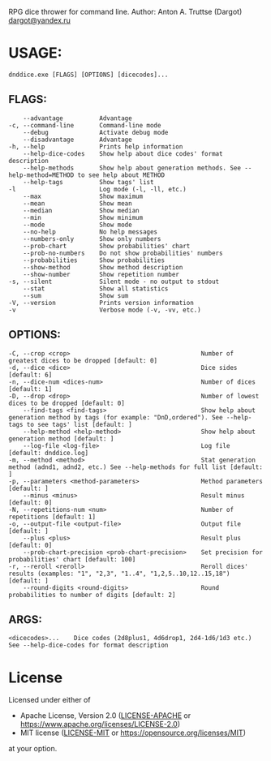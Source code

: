 RPG dice thrower for command line. Author: Anton A. Truttse (Dargot) <dargot@yandex.ru>

# USAGE:
    dnddice.exe [FLAGS] [OPTIONS] [dicecodes]...

## FLAGS:
        --advantage          Advantage
    -c, --command-line       Command-line mode
        --debug              Activate debug mode
        --disadvantage       Advantage
    -h, --help               Prints help information
        --help-dice-codes    Show help about dice codes' format description
        --help-methods       Show help about generation methods. See --help-method=METHOD to see help about METHOD
        --help-tags          Show tags' list
    -l                       Log mode (-l, -ll, etc.)
        --max                Show maximum
        --mean               Show mean
        --median             Show median
        --min                Show minimum
        --mode               Show mode
        --no-help            No help messages
        --numbers-only       Show only numbers
        --prob-chart         Show probabilities' chart
        --prob-no-numbers    Do not show probabilities' numbers
        --probabilities      Show probabilities
        --show-method        Show method description
        --show-number        Show repetition number
    -s, --silent             Silent mode - no output to stdout
        --stat               Show all statistics
        --sum                Show sum
    -V, --version            Prints version information
    -v                       Verbose mode (-v, -vv, etc.)

## OPTIONS:
    -C, --crop <crop>                                    Number of greatest dices to be dropped [default: 0]
    -d, --dice <dice>                                    Dice sides [default: 6]
    -n, --dice-num <dices-num>                           Number of dices [default: 1]
    -D, --drop <drop>                                    Number of lowest dices to be dropped [default: 0]
        --find-tags <find-tags>                          Show help about generation method by tags (for example: "DnD,ordered"). See --help-tags to see tags' list [default: ]
        --help-method <help-method>                      Show help about generation method [default: ]
        --log-file <log-file>                            Log file [default: dnddice.log]
    -m, --method <method>                                Stat generation method (adnd1, adnd2, etc.) See --help-methods for full list [default: ]
    -p, --parameters <method-parameters>                 Method parameters [default: ]
        --minus <minus>                                  Result minus [default: 0]
    -N, --repetitions-num <num>                          Number of repetitions [default: 1]
    -o, --output-file <output-file>                      Output file [default: ]
        --plus <plus>                                    Result plus [default: 0]
        --prob-chart-precision <prob-chart-precision>    Set precision for probabilities' chart [default: 100]
    -r, --reroll <reroll>                                Reroll dices' results (examples: "1", "2,3", "1..4", "1,2,5..10,12..15,18") [default: ]
        --round-digits <round-digits>                    Round probabilities to number of digits [default: 2]

## ARGS:
    <dicecodes>...    Dice codes (2d8plus1, 4d6drop1, 2d4-1d6/1d3 etc.) See --help-dice-codes for format description

# License

Licensed under either of

- Apache License, Version 2.0 ([LICENSE-APACHE](LICENSE-APACHE) or <https://www.apache.org/licenses/LICENSE-2.0>)
- MIT license ([LICENSE-MIT](LICENSE-MIT) or <https://opensource.org/licenses/MIT>)

at your option.
